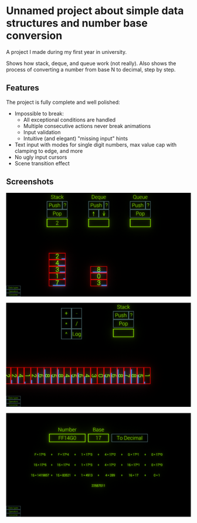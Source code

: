 # Unnamed project about simple data structures and number base conversion

A project I made during my first year in university.

Shows how stack, deque, and queue work (not really).
Also shows the process of converting a number from base N to decimal, step by step.

## Features
The project is fully complete and well polished:
- Impossible to break:
  - All exceptional conditions are handled
  - Multiple consecutive actions never break animations
  - Input validation
  - Intuitive (and elegant) "missing input" hints
- Text input with modes for single digit numbers, max value cap with clamping to edge, and more
- No ugly input cursors
- Scene transition effect

## Screenshots
![Screenshot 1](1.png)

![Screenshot 2](2.png)

![Screenshot 3](3.png)
